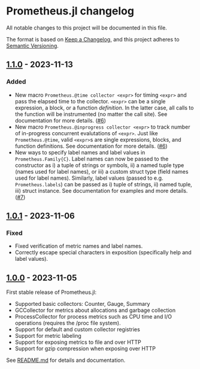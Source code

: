# Prometheus.jl changelog

All notable changes to this project will be documented in this file.

The format is based on [Keep a Changelog](https://keepachangelog.com/en/1.0.0/),
and this project adheres to [Semantic Versioning](https://semver.org/spec/v2.0.0.html).

<!-- ## [Unreleased] -->

## [1.1.0] - 2023-11-13
### Added
 - New macro `Prometheus.@time collector <expr>` for timing `<expr>` and pass the elapsed
   time to the collector. `<expr>` can be a single expression, a block, or a function
   *definition*. In the latter case, all calls to the function will be instrumented (no
   matter the call site). See documentation for more details. ([#6][github-6])
 - New macro `Prometheus.@inprogress collector <expr>` to track number of in-progress
   concurrent evalutations of `<expr>`. Just like `Prometheus.@time`, valid `<expr>`s are
   single expressions, blocks, and function definitions. See documentation for more details.
   ([#6][github-6])
 - New ways to specify label names and label values in `Prometheus.Family{C}`. Label names
   can now be passed to the constructor as i) a tuple of strings or symbols, ii) a named
   tuple type (names used for label names), or iii) a custom struct type (field names used
   for label names). Similarly, label values (passed to e.g. `Prometheus.labels`) can be
   passed as i) tuple of strings, ii) named tuple, iii) struct instance. See documentation
   for examples and more details. ([#7][github-7])

## [1.0.1] - 2023-11-06
### Fixed
 - Fixed verification of metric names and label names.
 - Correctly escape special characters in exposition (specifically help and label values).

## [1.0.0] - 2023-11-05

First stable release of Prometheus.jl:

 - Supported basic collectors: Counter, Gauge, Summary
 - GCCollector for metrics about allocations and garbage collection
 - ProcessCollector for process metrics such as CPU time and I/O operations (requires the
   /proc file system).
 - Support for default and custom collector registries
 - Support for metric labeling
 - Support for exposing metrics to file and over HTTP
 - Support for gzip compression when exposing over HTTP

See [README.md](README.md) for details and documentation.


[github-6]: https://github.com/fredrikekre/Prometheus.jl/pull/6
[github-7]: https://github.com/fredrikekre/Prometheus.jl/pull/7

[Unreleased]: https://github.com/fredrikekre/Prometheus.jl/compare/v1.1.0...HEAD
[1.1.0]: https://github.com/fredrikekre/Prometheus.jl/compare/v1.0.1...v1.1.0
[1.0.1]: https://github.com/fredrikekre/Prometheus.jl/compare/v1.0.0...v1.0.1
[1.0.0]: https://github.com/fredrikekre/Prometheus.jl/tree/v1.0.0
